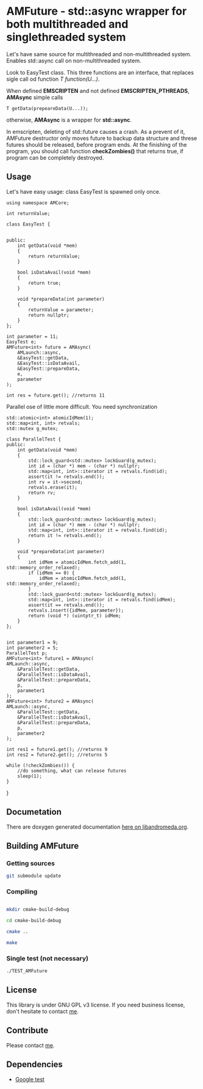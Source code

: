 # AMFuture - std::async wrapper for both multithreaded and singlethreaded system

Let's have same source for multithreaded and non-multithreaded system. Enables std::async call on non-multithreaded system.

Look to EasyTest class. This three functions are an interface, that replaces sigle call od function *T function(U...)*.

When defined <b>__EMSCRIPTEN__</b> and not  defined <b>__EMSCRIPTEN_PTHREADS__</b>, **AMAsync** simple calls

    T getData(prepeareData(U...));

otherwise, **AMAsync** is a wrapper for **std::async**.

In emscripten, deleting of std::future causes a crash. As a prevent of it, AMFuture destructor only moves future to backup data structure
and threse futures should be released, before program ends. At the finishing of the program, you should call function **checkZombies()** that
returns true, if program can be completely destroyed.

## Usage

Let's have easy usage: class EasyTest is spawned only once.

    using namespace AMCore;

    int returnValue;

    class EasyTest {
        
    
    public:
        int getData(void *mem)
        {
            return returnValue;
        }
    
        bool isDataAvail(void *mem)
        {
            return true;
        }
    
        void *prepareData(int parameter)
        {
            returnValue = parameter;
            return nullptr;
        }
    };

    int parameter = 11;
    EasyTest e;
    AMFuture<int> future = AMAsync(
        AMLaunch::async,
        &EasyTest::getData,
        &EasyTest::isDataAvail,
        &EasyTest::prepareData,
        e,
        parameter
    );

    int res = future.get(); //returns 11

Parallel ose of little more difficult. You need synchronization

    std::atomic<int> atomicIdMem(1);
    std::map<int, int> retvals;
    std::mutex g_mutex;
    
    class ParallelTest {
    public:
        int getData(void *mem)
        {
            std::lock_guard<std::mutex> lockGuard(g_mutex);
            int id = (char *) mem - (char *) nullptr;
            std::map<int, int>::iterator it = retvals.find(id);
            assert(it != retvals.end());
            int rv = it->second;
            retvals.erase(it);
            return rv;
        }
    
        bool isDataAvail(void *mem)
        {
            std::lock_guard<std::mutex> lockGuard(g_mutex);
            int id = (char *) mem - (char *) nullptr;
            std::map<int, int>::iterator it = retvals.find(id);
            return it != retvals.end();
        }
    
        void *prepareData(int parameter)
        {
            int idMem = atomicIdMem.fetch_add(1, std::memory_order_relaxed);
            if (idMem == 0) {
                idMem = atomicIdMem.fetch_add(1, std::memory_order_relaxed);
            }
            std::lock_guard<std::mutex> lockGuard(g_mutex);
            std::map<int, int>::iterator it = retvals.find(idMem);
            assert(it == retvals.end());
            retvals.insert({idMem, parameter});
            return (void *) (uintptr_t) idMem;
        }
    };


    int parameter1 = 9;
    int parameter2 = 5;
    ParallelTest p;
    AMFuture<int> future1 = AMAsync(
    AMLaunch::async,
        &ParallelTest::getData,
        &ParallelTest::isDataAvail,
        &ParallelTest::prepareData,
        p,
        parameter1
    );
    AMFuture<int> future2 = AMAsync(
    AMLaunch::async,
        &ParallelTest::getData,
        &ParallelTest::isDataAvail,
        &ParallelTest::prepareData,
        p,
        parameter2
    );

    int res1 = future1.get(); //returns 9
    int res2 = future2.get(); //returns 5

    while (!checkZombies()) {
        //do something, what can release futures
        sleep(1);
    }
}

## Documetation

There are doxygen generated documentation [here on libandromeda.org](http://libandromeda.org/amfuture/latest/).

## Building AMFuture

### Getting sources

```bash
git submodule update
```

### Compiling

```bash

mkdir cmake-build-debug

cd cmake-build-debug

cmake ..

make
```

### Single test (not necessary)

```bash
./TEST_AMFuture
```

## License

This library is under GNU GPL v3 license. If you need business license, don't hesitate to contact [me](mailto:zdenek.skulinek\@robotea.com\?subject\=License%20for%20AMFuture).

## Contribute

Please contact [me](mailto:zdenek.skulinek\@robotea.com\?subject\=License%20for%20AMFuture).

## Dependencies

- [Google test](https://github.com/google/googletest.git)